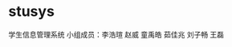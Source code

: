 # stusys
学生信息管理系统
小组成员：李浩瑄
        赵威
        童禹皓
        茹佳兆
        刘子畅
        王磊
        
        
